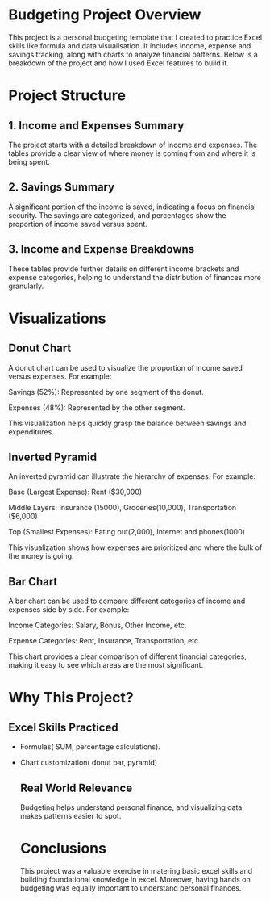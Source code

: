 # Budgeting Project Overview

This project is a personal budgeting template that I created to practice Excel skills like formula and data visualisation. It includes income, expense and savings tracking, along with charts to analyze financial patterns. Below is a breakdown of the project and how I used Excel features to build it.

# Project Structure

## 1. Income and Expenses Summary
The project starts with a detailed breakdown of income and expenses. The tables provide a clear view of where money is coming from and where it is being spent.

## 2. Savings Summary
A significant portion of the income is saved, indicating a focus on financial security. The savings are categorized, and percentages show the proportion of income saved versus spent.

## 3. Income and Expense Breakdowns
These tables provide further details on different income brackets and expense categories, helping to understand the distribution of finances more granularly.

# Visualizations

## Donut Chart
A donut chart can be used to visualize the proportion of income saved versus expenses. For example:

Savings (52%): Represented by one segment of the donut.

Expenses (48%): Represented by the other segment.

This visualization helps quickly grasp the balance between savings and expenditures.

## Inverted Pyramid
An inverted pyramid can illustrate the hierarchy of expenses. For example:

Base (Largest Expense): Rent ($30,000)

Middle Layers: Insurance (15000), Groceries(10,000), Transportation ($6,000)

Top (Smallest Expenses): Eating out(2,000),  Internet and phones(1000)

This visualization shows how expenses are prioritized and where the bulk of the money is going.

## Bar Chart
A bar chart can be used to compare different categories of income and expenses side by side. For example:

Income Categories: Salary, Bonus, Other Income, etc.

Expense Categories: Rent, Insurance, Transportation, etc.

This chart provides a clear comparison of different financial categories, making it easy to see which areas are the most significant.

# Why This Project?

## Excel Skills Practiced
- Formulas( SUM, percentage calculations).
- Chart customization( donut bar, pyramid)

  ## Real World Relevance
  Budgeting helps understand personal finance, and visualizing data makes patterns easier to spot.

  # Conclusions
  This project was a valuable exercise in matering basic excel skills and building foundational knowledge in excel. Moreover, having hands on budgeting was equally important to understand personal finances.
